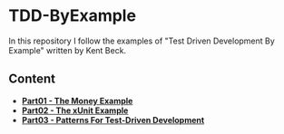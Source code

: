 # TDD-ByExample
In this repository I follow the examples of "Test Driven Development By Example" written by Kent Beck.

## Content

- [**Part01 - The Money Example**](./Part01%20-%20The%20Money%20Example/readme.md)
- [**Part02 - The xUnit Example**](./Part02%20-%20The%20xUnit%20Example/readme.md)
- [**Part03 - Patterns For Test-Driven Development**](./Part03%20-%20Patterns%20For%20test-Driven%20Development/readme.md)
